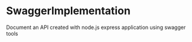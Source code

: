 # SwaggerImplementation
Document an API created with node.js express application using swagger tools
